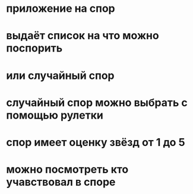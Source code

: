 # приложение на спор
# выдаёт список на что можно поспорить
# или случайный спор 
#   случайный спор можно выбрать с помощью рулетки
# спор имеет оценку звёзд от 1 до 5
# можно посмотреть кто учавствовал в споре